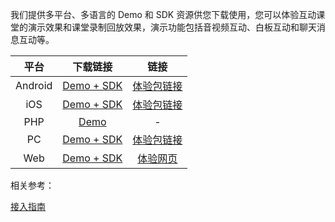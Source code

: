 我们提供多平台、多语言的 Demo 和 SDK 资源供您下载使用，您可以体验互动课堂的演示效果和课堂录制回放效果，演示功能包括音视频互动、白板互动和聊天消息互动等。

|  平台   |                           下载链接                           |                             链接                             |
| :-----: | :----------------------------------------------------------: | :----------------------------------------------------------: |
| Android | [Demo + SDK](http://dldir1.qq.com/hudongzhibo/EDU/android/EDU_ANDROID_1.0.0.zip) | [体验包链接](http://dldir1.qq.com/hudongzhibo/EDU/android/edu_android_1.0.0.apk) |
|   iOS   | [Demo + SDK](http://dldir1.qq.com/hudongzhibo/EDU/ios/EDU_iOS_1.0.0.zip) |           [体验包链接](http://www.pgyer.com/0WzL)           |
|   PHP   | [Demo](http://dldir1.qq.com/hudongzhibo/EDU/server/EduPHPServer_1.0.zip) |                              -                               |
|   PC    | [Demo + SDK](http://dldir1.qq.com/hudongzhibo/EDU/pc/EDU_PC_SDK_1.0.0.zip) | [体验包链接](http://dldir1.qq.com/hudongzhibo/EDU/pc/EDU_PC_DEMO_1.0.0.zip) |
|   Web   | [Demo + SDK]( http://dldir1.qq.com/hudongzhibo/EDU/web/EDU_WEB_1.0.0.zip) |         [体验网页](http://sxb.qcloud.com/web-edu/)          |

相关参考：

[接入指南](/document/product/680/14783)
